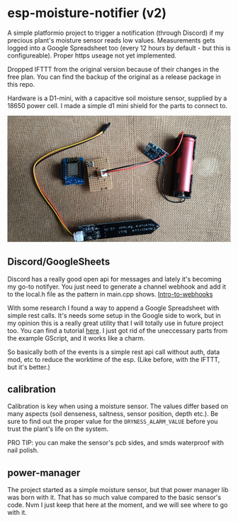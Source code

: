 # esp-moisture-notifier (v2)
A simple platformio project to trigger a notification (through Discord) if my precious plant's moisture sensor reads low values.
Measurements gets logged into a Google Spreadsheet too (every 12 hours by default - but this is configureable). Proper https useage not yet implemented.

Dropped IFTTT from the original version because of their changes in the free plan. You can find the backup of the original as a release package in this repo.

Hardware is a D1-mini, with a capacitive soil moisture sensor, supplied by a 18650 power cell. I made a simple d1 mini shield for the parts to connect to.

![Sensor connections](https://raw.githubusercontent.com/danielbene/project-media/master/esp-moisture-notifier/setup.jpg)

## Discord/GoogleSheets
Discord has a really good open api for messages and lately it's becoming my go-to notifyer. You just need to generate a channel webhook and add it to the local.h file as the pattern in main.cpp shows. [Intro-to-webhooks](https://support.discord.com/hc/en-us/articles/228383668-Intro-to-Webhooks)

With some research I found a way to append a Google Spreadsheet with simple rest calls. It's needs some setup in the Google side to work, but in my opinion this is a really great utility that I will totally use in future project too. You can find a tutorial [here](https://github.com/StorageB/Google-Sheets-Logging/blob/master/README.md). I just got rid of the uneccessary parts from the example GScript, and it works like a charm.

So basically both of the events is a simple rest api call without auth, data mod, etc to reduce the worktime of the esp. (Like before, with the IFTTT, but it's better.)

## calibration

Calibration is key when using a moisture sensor. The values differ based on many aspects (soil denseness, saltness, sensor position, depth etc.). Be sure to find out the proper value for the `DRYNESS_ALARM_VALUE` before you trust the plant's life on the system.

PRO TIP: you can make the sensor's pcb sides, and smds waterproof with nail polish.

## power-manager

The project started as a simple moisture sensor, but that power manager lib was born with it. That has so much value compared to the basic sensor's code. Nvm I just keep that here at the moment, and we will see where to go with it.
